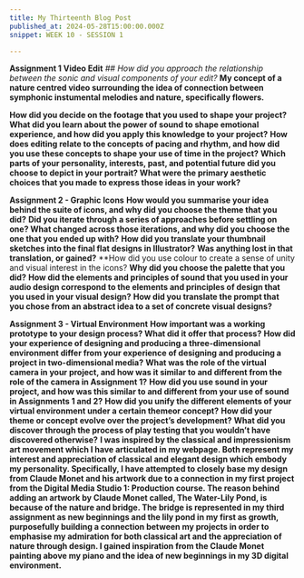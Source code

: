 ```yaml
---
title: My Thirteenth Blog Post
published_at: 2024-05-28T15:00:00.000Z
snippet: WEEK 10 - SESSION 1

---
```

**Assignment 1 Video Edit**
_## How did you approach the relationship between the sonic and visual components of your edit?_
**My concept of a nature centred video surrounding the idea of connection between symphonic instumental melodies and nature, specifically flowers.**

**How did you decide on the footage that you used to shape your project?**
**What did you learn about the power of sound to shape emotional experience, and how did you apply this knowledge to your project?**
**How does editing relate to the concepts of pacing and rhythm, and how did you use these concepts to shape your use of time in the project?** 
**Which parts of your personality, interests, past, and potential future did you choose to depict in your portrait? What were the primary aesthetic choices that you made to express those ideas in your work?**

**Assignment 2 - Graphic Icons**
**How would you summarise your idea behind the suite of icons, and why did you choose the theme that you did?**
**Did you iterate through a series of approaches before settling on one? What changed across those iterations, and why did you choose the one that you ended up with?** **How did you translate your thumbnail sketches into the final flat designs in Illustrator?**
**Was anything lost in that translation, or gained?**
**How did you use colour to create a sense of unity and visual interest in the icons? **Why did you choose the palette that you did?**
**How did the elements and principles of sound that you used in your audio design correspond to the elements and principles of design that you used in your visual design?**
**How did you translate the prompt that you chose from an abstract idea to a set of concrete visual designs?**

**Assignment 3 - Virtual Environment**
**How important was a working prototype to your design process? What did it offer that process?**
**How did your experience of designing and producing a three-dimensional environment differ from your experience of designing and producing a project in two-dimensional media?**
**What was the role of the virtual camera in your project, and how was it similar to and different from the role of the camera in Assignment 1?**
**How did you use sound in your project, and how was this similar to and different from your use of sound in Assignments 1 and 2?**
**How did you unify the different elements of your virtual environment under a certain themeor concept?**
**How did your theme or concept evolve over the project’s development?**
**What did you discover through the process of play testing that you wouldn’t have discovered otherwise?**
**I was inspired by the classical and impressionism art movement which I have articulated in my webpage. Both represent my interest and appreciation of classical and elegant design which embody my personality. Specifically, I have attempted to closely base my design from Claude Monet and his artwork due to a connection in my first project from the Digital Media Studio 1: Production course. The reason behind adding an artwork by Claude Monet called, The Water-Lily Pond, is because of the nature and bridge. The bridge is represented in my third assignment as new beginnings and the lily pond in my first as growth, purposefully building a connection between my projects in order to emphasise my admiration for both classical art and the appreciation of nature through design. I gained inspiration from the Claude Monet painting above my piano and the idea of new beginnings in my 3D digital environment.**

<!-- 1. In a blog post, answer the self reflection questions from the lecture in as much detail as you can. 

2. Consider which pieces of process documentation and reflection will best communicate your personal, technical, and conceptual progress across the semester so far. 

3. Begin to plan out the overall structure of your webpage, and consider how you will distribute this information across a timeline of the semester. Summarise this thought process in a blog post, and include responses to the following questions:

     - What kind of key words do you want the user to associate with the aesthetics of your webpage?
     - Who is the target audience?
     - What features will your audience want to see in your final webpage design?

4. Write a first draft of an artist statement for each of your projects: some useful tips for doing so can be found hereLinks to an external site..  -->



<!-- # This is h1

## This is h2

_underline_

**bold** -->
